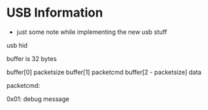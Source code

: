 USB Information
===============

* just some note while implementing the new usb stuff

usb hid

buffer is 32 bytes

buffer[0] packetsize
buffer[1] packetcmd
buffer[2 - packetsize] data

packetcmd:

0x01: debug message
